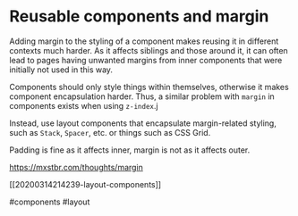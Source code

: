 # Reusable components and margin

Adding margin to the styling of a component makes reusing it in different contexts much harder. As it affects siblings and those around it, it can often lead to pages having unwanted margins from inner components that were initially not used in this way.

Components should only style things within themselves, otherwise it makes component encapsulation harder. Thus, a similar problem with `margin` in components exists when using `z-index`.j

Instead, use layout components that encapsulate margin-related styling, such as `Stack`, `Spacer`, etc. or things such as CSS Grid.

Padding is fine as it affects inner, margin is not as it affects outer.

https://mxstbr.com/thoughts/margin

[[20200314214239-layout-components]] 

#components
#layout